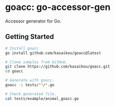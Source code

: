 # goacc: go-accessor-gen

Accessor generator for Go. 

## Getting Started

```sh
# Install goacc
go install github.com/kasaikou/goacc@latest

# Clone samples from GitHub.
git clone https://github.com/kasaikou/goacc.git
cd goacc

# Generate with goacc.
goacc -i tests/**/*.go

# Check generated file.
cat tests/example/animal_goacc.go
```
